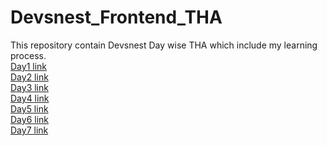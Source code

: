 # Devsnest_Frontend_THA
This repository contain Devsnest Day wise THA which include my learning process.<br>
[Day1 link](http://127.0.0.1:5500/Day1/Day1.html)<br>
[Day2 link](http://127.0.0.1:5500/Day2/Day2.html)<br>
[Day3 link](http://127.0.0.1:5500/Day3/Day3.html)<br>
[Day4 link](http://127.0.0.1:5500/Day4/Day4_clock.html)<br>
[Day5 link](http://127.0.0.1:5500/Day5/calc.html)<br>
[Day6 link](http://127.0.0.1:5500/day6/question.html)<br>
[Day7 link](http://127.0.0.1:5500/day7/day7.html)<br>
